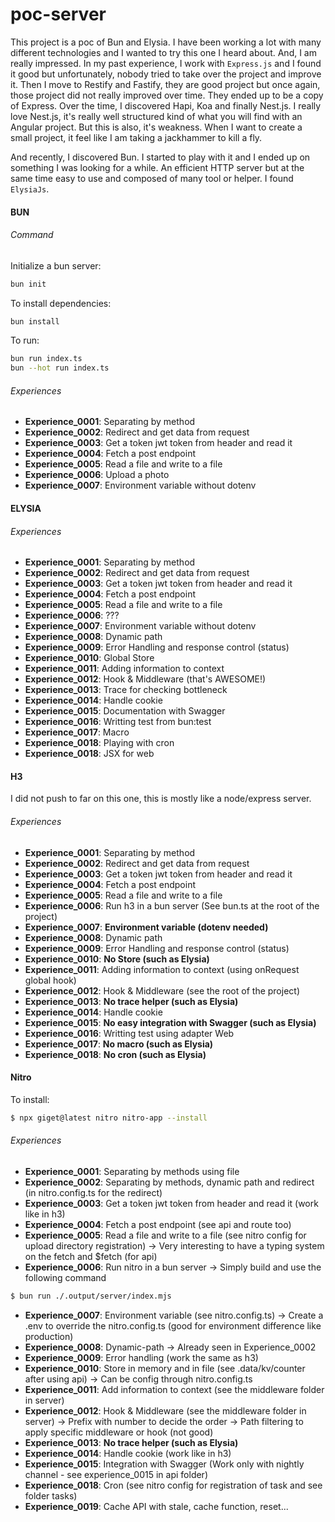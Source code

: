 # poc-server

This project is a poc of Bun and Elysia. I have been working a lot with many different technologies and I wanted to try this one I heard about. And, I am really impressed. In my past experience, I work with `Express.js` and I found it good but unfortunately, nobody tried to take over the project and improve it. Then I move to Restify and Fastify, they are good project but once again, those project did not really improved over time. They ended up to be a copy of Express. Over the time, I discovered Hapi, Koa and finally Nest.js. I really love Nest.js, it's really well structured kind of what you will find with an Angular project. But this is also, it's weakness. When I want to create a small project, it feel like I am taking a jackhammer to kill a fly.

And recently, I discovered Bun. I started to play with it and I ended up on something I was looking for a while. An efficient HTTP server but at the same time easy to use and composed of many tool or helper. I found `ElysiaJs`.

#### BUN

###### Command

Initialize a bun server:

```bash
bun init
```

To install dependencies:

```bash
bun install
```

To run:

```bash
bun run index.ts
bun --hot run index.ts
```

###### Experiences

- **Experience_0001**: Separating by method
- **Experience_0002**: Redirect and get data from request
- **Experience_0003**: Get a token jwt token from header and read it
- **Experience_0004**: Fetch a post endpoint
- **Experience_0005**: Read a file and write to a file
- **Experience_0006**: Upload a photo
- **Experience_0007**: Environment variable without dotenv

#### ELYSIA

###### Experiences

- **Experience_0001**: Separating by method
- **Experience_0002**: Redirect and get data from request
- **Experience_0003**: Get a token jwt token from header and read it
- **Experience_0004**: Fetch a post endpoint
- **Experience_0005**: Read a file and write to a file
- **Experience_0006**: ???
- **Experience_0007**: Environment variable without dotenv
- **Experience_0008**: Dynamic path
- **Experience_0009**: Error Handling and response control (status)
- **Experience_0010**: Global Store
- **Experience_0011**: Adding information to context
- **Experience_0012**: Hook & Middleware (that's AWESOME!)
- **Experience_0013**: Trace for checking bottleneck
- **Experience_0014**: Handle cookie
- **Experience_0015**: Documentation with Swagger
- **Experience_0016**: Writting test from bun:test
- **Experience_0017**: Macro
- **Experience_0018**: Playing with cron
- **Experience_0018**: JSX for web

#### H3

I did not push to far on this one, this is mostly like a node/express server.

###### Experiences

- **Experience_0001**: Separating by method
- **Experience_0002**: Redirect and get data from request
- **Experience_0003**: Get a token jwt token from header and read it
- **Experience_0004**: Fetch a post endpoint
- **Experience_0005**: Read a file and write to a file
- **Experience_0006**: Run h3 in a bun server (See bun.ts at the root of the project)
- **Experience_0007**: **Environment variable (dotenv needed)**
- **Experience_0008**: Dynamic path
- **Experience_0009**: Error Handling and response control (status)
- **Experience_0010**: **No Store (such as Elysia)**
- **Experience_0011**: Adding information to context (using onRequest global hook)
- **Experience_0012**: Hook & Middleware (see the root of the project)
- **Experience_0013**: **No trace helper (such as Elysia)**
- **Experience_0014**: Handle cookie
- **Experience_0015**: **No easy integration with Swagger (such as Elysia)**
- **Experience_0016**: Writting test using adapter Web
- **Experience_0017**: **No macro (such as Elysia)**
- **Experience_0018**: **No cron (such as Elysia)**

#### Nitro

To install:

```bash
$ npx giget@latest nitro nitro-app --install
```

###### Experiences

- **Experience_0001**: Separating by methods using file
- **Experience_0002**: Separating by methods, dynamic path and redirect (in nitro.config.ts for the redirect)
- **Experience_0003**: Get a token jwt token from header and read it (work like in h3)
- **Experience_0004**: Fetch a post endpoint (see api and route too)
- **Experience_0005**: Read a file and write to a file (see nitro config for upload directory registration)
-> Very interesting to have a typing system on the fetch and $fetch (for api)
- **Experience_0006**: Run nitro in a bun server
-> Simply build and use the following command

```bash
$ bun run ./.output/server/index.mjs
```

- **Experience_0007**: Environment variable (see nitro.config.ts)
-> Create a .env to override the nitro.config.ts (good for environment difference like production)
- **Experience_0008**: Dynamic-path -> Already seen in Experience_0002
- **Experience_0009**: Error handling (work the same as h3)
- **Experience_0010**: Store in memory and in file (see .data/kv/counter after using api)
-> Can be config through nitro.config.ts
- **Experience_0011**: Add information to context (see the middleware folder in server)
- **Experience_0012**: Hook & Middleware (see the middleware folder in  server)
-> Prefix with number to decide the order
-> Path filtering to apply specific middleware or hook (not good)
- **Experience_0013**: **No trace helper (such as Elysia)**
- **Experience_0014**: Handle cookie (work like in h3)
- **Experience_0015**: Integration with Swagger (Work only with nightly channel - see experience_0015 in api folder)
- **Experience_0018**: Cron (see nitro config for registration of task and see folder tasks)
- **Experience_0019**: Cache API with stale, cache function, reset...



